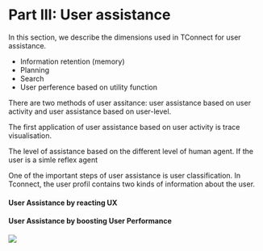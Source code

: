 # Part III: User assistance

In this section, we describe the dimensions used in TConnect for user assistance.

* Information retention (memory)
* Planning
* Search 
* User perference based on utility function

There are two methods of user assitance: user assistance based on user activity and user assistance based on user-level.

The first application of user assistance based on user activity is trace visualisation.

The level of assistance based on the different level of human agent.
If the user is a simle reflex agent


One of the important steps of user assistance is user classification.
In Tconnect, the user profil contains two kinds of information about the user.

#### User Assistance by reacting UX

#### User Assistance by boosting User Performance

![](https://www.dropbox.com/s/i18tuivzem4tlze/UX_result.png?dl=1)
<!--
In this section, we suppose in somehow we could represent the UX by a point in experience space. 

x <- c(5,9,3)
y <- c(10,11,12)
labels <- c("UX(u1)","UX(u2)","UX(u3)")
plot(x,y, 
     main= "User Experience",
     xlab= "Features",
     ylab= "Methods",
     col= "blue", pch = 19, cex = 1, lty = "solid", lwd = 2,
     xlim=c(0, 15), ylim=c(0, 15))

text(x,y, labels=labels, cex= 1.5)

-->










